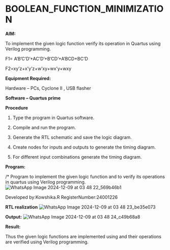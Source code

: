 # BOOLEAN_FUNCTION_MINIMIZATION

**AIM:**

To implement the given logic function verify its operation in Quartus using Verilog programming.

F1= A’B’C’D’+AC’D’+B’CD’+A’BCD+BC’D 

F2=xy’z+x’y’z+w’xy+wx’y+wxy

**Equipment Required:**

Hardware – PCs, Cyclone II , USB flasher

**Software – Quartus prime**

**Procedure**

1.	Type the program in Quartus software.

2.	Compile and run the program.

3.	Generate the RTL schematic and save the logic diagram.

4.	Create nodes for inputs and outputs to generate the timing diagram.

5.	For different input combinations generate the timing diagram.


**Program:**

/* Program to implement the given logic function and to verify its operations in quartus using Verilog programming.
![WhatsApp Image 2024-12-09 at 03 48 22_569b46b1](https://github.com/user-attachments/assets/bd5a0f1a-2cf9-461d-9e8d-0ae7f63cbe89)


Developed by:Kowshika.R RegisterNumber:24001226


**RTL realization**
![WhatsApp Image 2024-12-09 at 03 48 23_be35e073](https://github.com/user-attachments/assets/6a6d2453-c2ee-4181-9a23-7cd74e79d062)


**Output:**
![WhatsApp Image 2024-12-09 at 03 48 24_c49b68a8](https://github.com/user-attachments/assets/3a2b5915-64fd-45a0-b9de-2d154702acb4)

**Result:**

Thus the given logic functions are implemented using and their operations are verified using Verilog programming.

